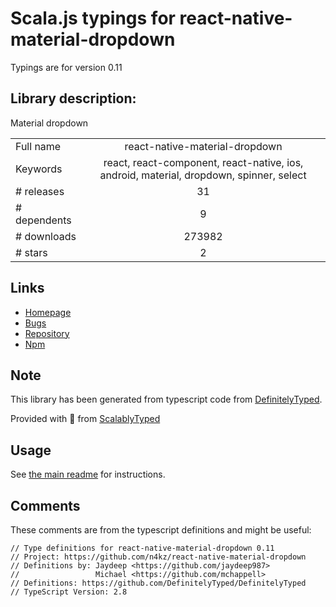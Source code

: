 
# Scala.js typings for react-native-material-dropdown

Typings are for version 0.11

## Library description:
Material dropdown

|                    |                 |
| ------------------ | :-------------: |
| Full name          | react-native-material-dropdown |
| Keywords           | react, react-component, react-native, ios, android, material, dropdown, spinner, select |
| # releases         | 31 |
| # dependents       | 9 |
| # downloads        | 273982 |
| # stars            | 2 |

## Links
- [Homepage](https://github.com/n4kz/react-native-material-dropdown#readme)
- [Bugs](https://github.com/n4kz/react-native-material-dropdown/issues)
- [Repository](https://github.com/n4kz/react-native-material-dropdown)
- [Npm](https://www.npmjs.com/package/react-native-material-dropdown)
    


## Note
This library has been generated from typescript code from [DefinitelyTyped](https://definitelytyped.org).

Provided with :purple_heart: from [ScalablyTyped](https://github.com/oyvindberg/ScalablyTyped)

## Usage
See [the main readme](../../readme.md) for instructions.

## Comments

These comments are from the typescript definitions and might be useful:
```
// Type definitions for react-native-material-dropdown 0.11
// Project: https://github.com/n4kz/react-native-material-dropdown
// Definitions by: Jaydeep <https://github.com/jaydeep987>
//                 Michael <https://github.com/mchappell>
// Definitions: https://github.com/DefinitelyTyped/DefinitelyTyped
// TypeScript Version: 2.8

```

